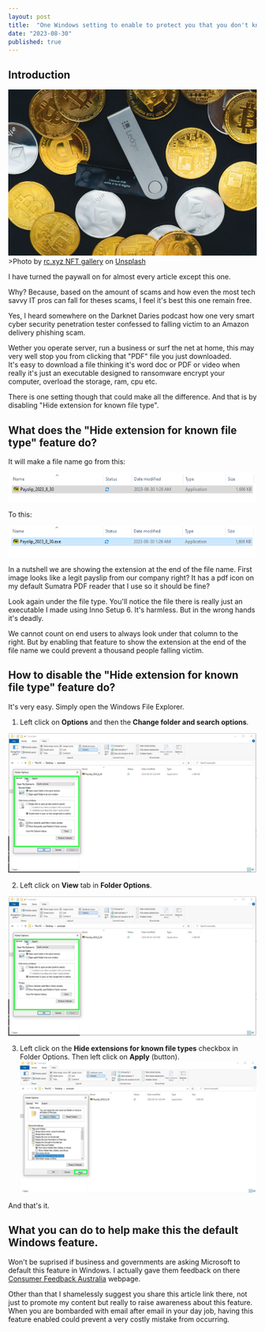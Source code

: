 ```yaml
---
layout: post
title:  "One Windows setting to enable to protect you that you don't know about."
date: "2023-08-30"
published: true
---
```




## Introduction


<img src="../images/0001-01-24/rc-xyz-nft-gallery-aFdTdWYXFd0-unsplash.jpg" class="image fit" alt="Title image"/>
>Photo by <a href="https://unsplash.com/@moneyphotos?utm_source=unsplash&utm_medium=referral&utm_content=creditCopyText">rc.xyz NFT gallery</a> on <a href="https://unsplash.com/photos/1C37UztDU8s?utm_source=unsplash&utm_medium=referral&utm_content=creditCopyText">Unsplash</a>
  

I have turned the paywall on for almost every article except this one.

Why? Because, based on the amount of scams and how even the most tech savvy IT pros can fall for theses scams, I feel it's best this one remain free. 

Yes, I heard somewhere on the Darknet Daries podcast how one very smart cyber security penetration tester confessed to falling victim to an Amazon delivery phishing scam. 

Wether you operate server, run a business or surf the net at home, this may very well stop you from clicking that "PDF" file you just downloaded.  
It's easy to download a file thinking it's word doc or PDF or video when really it's just an executable designed to ransomware encrypt your computer, overload the storage, ram, cpu etc. 

There is one setting though that could make all the difference. And that is by disabling "Hide extension for known file type". 

## What does the "Hide extension for known file type" feature do?

It will make a file name go from this:

![image showing executable file disguised as a pdf](images/0001-01-24/../../../images/0001-01-24/Before_hide_extension_for_known_file_type_is_true.png)

To this:

![image showing the pdf file is an executable by extension at the end of the file name](images/0001-01-24/../../../images/0001-01-24/After_hide_extension_for_known_file_type_is_true.png)


In a nutshell we are showing the extension at the end of the file name. First image looks like a legit payslip from our company right? It has a pdf icon on my default Sumatra PDF reader that I use so it should be fine?

Look again under the file type. You'll notice the file there is really just an executable I made using Inno Setup 6. It's harmless. But in the wrong hands it's deadly.

We cannot count on end users to always look under that column to the right. But by enabling that feature to show the extension at the end of the file name we could prevent a thousand people falling victim.

## How to disable the "Hide extension for known file type" feature do?

It's very easy. Simply open the Windows File Explorer.

1. Left click on **Options** and then the **Change folder and search options**.

![Left click on "Options (split button)](images/../../images/0001-01-24/User_left_click_on_Options_split_button.png)

2. Left click on **View** tab in **Folder Options**.

![Left click on "View" tab in "Folder Options".](images/../../images/0001-01-24/left_click_on_View_tab_in_Folder_Options.png)

3. Left click on the **Hide extensions for known file types** checkbox in Folder Options. Then left click on **Apply** (button).
![User left click on "Apply (button)" in "Folder Options"](images/../../images/0001-01-24/left_click_on_Apply_button.png)

And that's it.

## What you can do to help make this the default Windows feature.

Won't be suprised if business and governments are asking Microsoft to default this feature in Windows. I actually gave them feedback on there [Consumer Feedback Australia](https://www.microsoft.com/en-au/microsoftfeedback/) webpage. 

Other than that I shamelessly suggest you share this article link there, not just to promote my content but really to raise awareness about this feature. When you are bombarded with email after email in your day job, having this feature enabled could prevent a very costly mistake from occurring.
